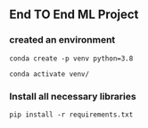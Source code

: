 ## End TO End ML Project

### created an environment
```
conda create -p venv python=3.8

conda activate venv/
```

### Install all necessary libraries
```
pip install -r requirements.txt
```

